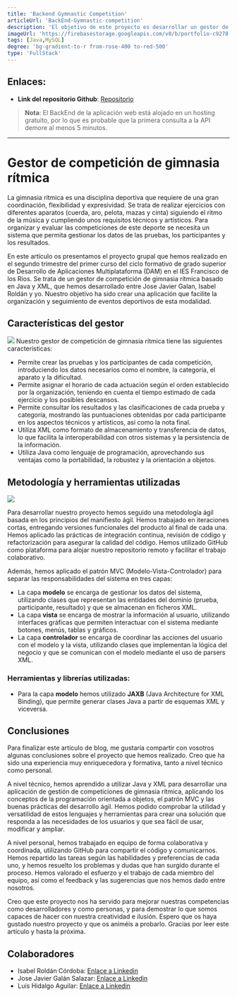 ```yaml
---
title: 'Backend Gymnastic Competition'
articleUrl: 'BackEnd-Gymnastic-competition'
description: 'El objetivo de este proyecto es desarrollar un gestor de competiciones de gimnasia rítmica que facilite la organización y el seguimiento de eventos deportivos. El gestor permitirá crear las pruebas y los participantes de cada competición, así como asignar el horario de cada actuación según el orden establecido.'
imageUrl: 'https://firebasestorage.googleapis.com/v0/b/portfolio-c9278.appspot.com/o/BackEnd-Gymnastic-competition%2FLogo.png?alt=media&token=d6f89c6d-dc79-4b6e-8ff6-efeae989c3b8'
tags: [Java,MySQL]
degree: 'bg-gradient-to-r from-rose-400 to-red-500'
type: 'FullStack'
---
```


## Enlaces:

- **Link del repositorio Github**: [Repositorio](#)

> **Nota**: El BackEnd de la aplicación web está alojado en un hosting gratuito, por lo que es probable que la primera consulta a la API demore al menos 5 minutos.

---

# Gestor de competición de gimnasia rítmica

La gimnasia rítmica es una disciplina deportiva que requiere de una gran coordinación, flexibilidad y expresividad. Se trata de realizar ejercicios con diferentes aparatos (cuerda, aro, pelota, mazas y cinta) siguiendo el ritmo de la música y cumpliendo unos requisitos técnicos y artísticos. Para organizar y evaluar las competiciones de este deporte se necesita un sistema que permita gestionar los datos de las pruebas, los participantes y los resultados.

En este artículo os presentamos el proyecto grupal que hemos realizado en el segundo trimestre del primer curso del ciclo formativo de grado superior de Desarrollo de Aplicaciones Multiplataforma (DAM) en el IES Francisco de los Ríos. Se trata de un gestor de competición de gimnasia rítmica basado en Java y XML, que hemos desarrollado entre Jose Javier Galan, Isabel Roldán y yo. Nuestro objetivo ha sido crear una aplicación que facilite la organización y seguimiento de eventos deportivos de esta modalidad.

## Características del gestor
<img src="https://static.wixstatic.com/media/b8a3e7_b34e15fbed1240a39a24086fe01a6621~mv2.png/v1/fill/w_549,h_656,al_c,usm_0.66_1.00_0.01/IMG_2055_PNG.png">
Nuestro gestor de competición de gimnasia rítmica tiene las siguientes características:

- Permite crear las pruebas y los participantes de cada competición, introduciendo los datos necesarios como el nombre, la categoría, el aparato y la dificultad.
- Permite asignar el horario de cada actuación según el orden establecido por la organización, teniendo en cuenta el tiempo estimado de cada ejercicio y los posibles descansos.
- Permite consultar los resultados y las clasificaciones de cada prueba y categoría, mostrando las puntuaciones obtenidas por cada participante en los aspectos técnicos y artísticos, así como la nota final.
- Utiliza XML como formato de almacenamiento y transferencia de datos, lo que facilita la interoperabilidad con otros sistemas y la persistencia de la información.
- Utiliza Java como lenguaje de programación, aprovechando sus ventajas como la portabilidad, la robustez y la orientación a objetos.

## Metodología y herramientas utilizadas
<img src="https://th.bing.com/th/id/R.d707c90e2dea107665a5e3173ed44b7f?rik=Bq188bYXZw5cLw&pid=ImgRaw&r=0">

Para desarrollar nuestro proyecto hemos seguido una metodología ágil basada en los principios del manifiesto ágil. Hemos trabajado en iteraciones cortas, entregando versiones funcionales del producto al final de cada una. Hemos aplicado las prácticas de integración continua, revisión de código y refactorización para asegurar la calidad del código. Hemos utilizado GitHub como plataforma para alojar nuestro repositorio remoto y facilitar el trabajo colaborativo.

Además, hemos aplicado el patrón MVC (Modelo-Vista-Controlador) para separar las responsabilidades del sistema en tres capas:

- La capa **modelo** se encarga de gestionar los datos del sistema, utilizando clases que representan las entidades del dominio (prueba, participante, resultado) y que se almacenan en ficheros XML.
- La capa **vista** se encarga de mostrar la información al usuario, utilizando interfaces gráficas que permiten interactuar con el sistema mediante botones, menús, tablas y gráficos.
- La capa **controlador** se encarga de coordinar las acciones del usuario con el modelo y la vista, utilizando clases que implementan la lógica del negocio y que se comunican con el modelo mediante el uso de parsers XML.

### Herramientas y librerías utilizadas:

- Para la capa **modelo** hemos utilizado **JAXB** (Java Architecture for XML Binding), que permite generar clases Java a partir de esquemas XML y viceversa.

## Conclusiones

Para finalizar este artículo de blog, me gustaría compartir con vosotros algunas conclusiones sobre el proyecto que hemos realizado. Creo que ha sido una experiencia muy enriquecedora y formativa, tanto a nivel técnico como personal.

A nivel técnico, hemos aprendido a utilizar Java y XML para desarrollar una aplicación de gestión de competiciones de gimnasia rítmica, aplicando los conceptos de la programación orientada a objetos, el patrón MVC y las buenas prácticas del desarrollo ágil. Hemos podido comprobar la utilidad y versatilidad de estos lenguajes y herramientas para crear una solución que responda a las necesidades de los usuarios y que sea fácil de usar, modificar y ampliar.

A nivel personal, hemos trabajado en equipo de forma colaborativa y coordinada, utilizando GitHub para compartir el código y comunicarnos. Hemos repartido las tareas según las habilidades y preferencias de cada uno, y hemos resuelto los problemas y dudas que han surgido durante el proceso. Hemos valorado el esfuerzo y el trabajo de cada miembro del equipo, así como el feedback y las sugerencias que nos hemos dado entre nosotros.

Creo que este proyecto nos ha servido para mejorar nuestras competencias como desarrolladores y como personas, y para demostrar lo que somos capaces de hacer con nuestra creatividad e ilusión. Espero que os haya gustado nuestro proyecto y que os animéis a probarlo. Gracias por leer este artículo y hasta la próxima.

## Colaboradores

- Isabel Roldán Córdoba: [Enlace a Linkedin](https://www.linkedin.com/in/isabel-rold%C3%A1n-a0576b19a/)
- Jose Javier Galán Salazar: [Enlace a Linkedin](https://www.linkedin.com/in/jose-javier-galan-8b9b401a9/)
- Luis Hidalgo Aguilar: [Enlace a Linkedin](https://www.linkedin.com/in/luis-hidalgo-aguilar-576463231/)
